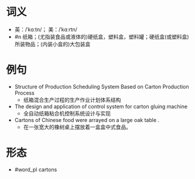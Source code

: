 # 词义
- 英：/ˈkɑːtn/； 美：/ˈkɑːrtn/
- #n 纸箱；(尤指装食品或液体的)硬纸盒，塑料盒，塑料罐；硬纸盒(或塑料盒)所装物品；(内装小盒的)大包装盒
# 例句
- Structure of Production Scheduling System Based on Carton Production Process
	- 纸箱混合生产过程的生产作业计划体系结构
- The design and application of control system for carton gluing machine
	- 全自动纸箱粘合机控制系统设计与实现
- Cartons of Chinese food were arrayed on a large oak table .
	- 在一张宽大的橡树桌上摆放着一盒盒中式食品。
# 形态
- #word_pl cartons
